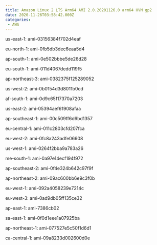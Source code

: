 ```yaml
---
title: Amazon Linux 2 LTS Arm64 AMI 2.0.20201126.0 arm64 HVM gp2
date: 2020-11-26T03:58:42.000Z
categories:
 - AWS
---
```


us-east-1: ami-03156384f702d4eaf

eu-north-1: ami-0fb5db3dec6eaa5d4

ap-south-1: ami-0e502bbbe5de26d28

eu-south-1: ami-011d4067dedd119f5

ap-northeast-3: ami-0382375f125289052

us-west-2: ami-0b0154d3d8011b0cd

af-south-1: ami-0d9c65f17370a7203

us-east-2: ami-05394aef61908afaa

ap-southeast-1: ami-00c509ff6d6bd1357

eu-central-1: ami-011c2803cfd207fca

eu-west-2: ami-0fc8a243adfe06608

us-west-1: ami-0264f2bba9a783a26

me-south-1: ami-0a97e14ecf194f972

ap-southeast-2: ami-0f4e324b642c97f9f

ap-northeast-2: ami-09ac600bb6e9c3f0b

eu-west-1: ami-092a4058239e7214c

eu-west-3: ami-0ad9db05ff135ce32

ap-east-1: ami-7386cb02

sa-east-1: ami-0f0d1eee1a07925ba

ap-northeast-1: ami-077527e5c50f1d6d1

ca-central-1: ami-09a8233d002600d0e

